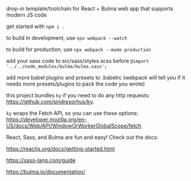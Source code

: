 drop-in template/toolchain for React + Bulma web app that supports modern JS code

get started with `npm i .`

to build in development, use `npx webpack --watch`

to build for production, use `npx webpack --mode production`

add your sass code to src/sass/styles.scss before `@import '../../node_modules/bulma/bulma.sass';`

add more babel plugins and presets to .babelrc (webpack will tell you if it needs more presets/plugins to pack the code you wrote)

this project bundles `ky` if you need to do any http requests: https://github.com/sindresorhus/ky. 

`ky` wraps the Fetch API, so you can use these options: https://developer.mozilla.org/en-US/docs/Web/API/WindowOrWorkerGlobalScope/fetch

React, Sass, and Bulma are fun and easy! Check out the docs:

https://reactjs.org/docs/getting-started.html

https://sass-lang.com/guide

https://bulma.io/documentation/
